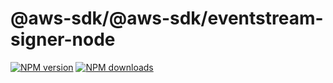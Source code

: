 # @aws-sdk/@aws-sdk/eventstream-signer-node

[![NPM version](https://img.shields.io/npm/v/@aws-sdk/@aws-sdk/eventstream-signer-node/alpha.svg)](https://www.npmjs.com/package/@aws-sdk/@aws-sdk/eventstream-signer-node)
[![NPM downloads](https://img.shields.io/npm/dm/@aws-sdk/@aws-sdk/eventstream-signer-node.svg)](https://www.npmjs.com/package/@aws-sdk/@aws-sdk/eventstream-signer-node)
